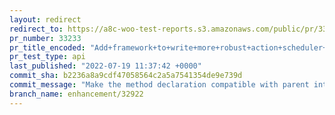```yaml
---
layout: redirect
redirect_to: https://a8c-woo-test-reports.s3.amazonaws.com/public/pr/33233/api/index.html
pr_number: 33233
pr_title_encoded: "Add+framework+to+write+more+robust+action+scheduler+based+migrations."
pr_test_type: api
last_published: "2022-07-19 11:37:42 +0000"
commit_sha: b2236a8a9cdf47058564c2a5a7541354de9e739d
commit_message: "Make the method declaration compatible with parent interface."
branch_name: enhancement/32922
---
```

